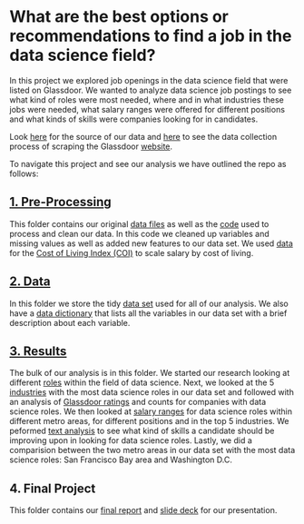 # What are the best options or recommendations to find a job in the data science field?

In this project we explored job openings in the data science field that were listed on Glassdoor. We wanted to analyze data science job postings to see what kind of roles were most needed, where and in what industries these jobs were needed, what salary ranges were offered for different positions and what kinds of skills were companies looking for in candidates. 

Look [here](https://www.kaggle.com/atharvap329/glassdoor-data-science-job-data) for the source of our data and [here](https://github.com/Atharva-Phatak/Glassdoor-Jobs_Data-Analysis) to see the data collection process of scraping the Glassdoor [website](https://www.glassdoor.co.in/index.htm). 

To navigate this project and see our analysis we have outlined the repo as follows:

## [1. Pre-Processing](https://github.com/dsi-explore/eda20-team4-project/tree/main/1_Pre-Processing)
This folder contains our original [data files](https://github.com/dsi-explore/eda20-team4-project/tree/main/1_Pre-Processing/glassdoor_data) as well as the [code](https://github.com/dsi-explore/eda20-team4-project/blob/main/1_Pre-Processing/1_1_Clean_Data.md) used to process and clean our data. In this code we cleaned up variables and missing values as well as added new features to our data set. We used [data](https://github.com/dsi-explore/eda20-team4-project/blob/main/1_Pre-Processing/advisorsmith_cost_of_living_index.csv) for the [Cost of Living Index (COI)](https://advisorsmith.com/data/coli/) to scale salary by cost of living. 

## [2. Data](https://github.com/dsi-explore/eda20-team4-project/tree/main/2_Data)
In this folder we store the tidy [data set](https://github.com/dsi-explore/eda20-team4-project/blob/main/2_Data/ds_jobs.csv) used for all of our analysis. We also have a [data dictionary](https://github.com/dsi-explore/eda20-team4-project/blob/main/2_Data/Data%20Dictionary.md) that lists all the variables in our data set with a brief description about each variable. 

## [3. Results](https://github.com/dsi-explore/eda20-team4-project/tree/main/3_Results)
The bulk of our analysis is in this folder. We started our research looking at different [roles](https://github.com/dsi-explore/eda20-team4-project/blob/main/3_Results/3_1_Data-Science-roles.md) within the field of data science. Next, we looked at the 5 [industries](https://github.com/dsi-explore/eda20-team4-project/blob/main/3_Results/3_2_Industry.md) with the most data science roles in our data set and followed with an analysis of [Glassdoor ratings](https://github.com/dsi-explore/eda20-team4-project/blob/main/3_Results/3_3_Ratings---Company.md) and counts for companies with data science roles. We then looked at [salary ranges](https://github.com/dsi-explore/eda20-team4-project/blob/main/3_Results/3_4_Salary.md) for data science roles within different metro areas, for different positions and in the top 5 industries. We peformed [text analysis](https://github.com/dsi-explore/eda20-team4-project/blob/main/3_Results/3_5_Text-Analysis.md) to see what kind of skills a candidate should be improving upon in looking for data science roles. Lastly, we did a comparision between the two metro areas in our data set with the most data science roles: San Francisco Bay area and Washington D.C.

## 4. Final Project
This folder contains our [final report]() and [slide deck]() for our presentation.  

    






